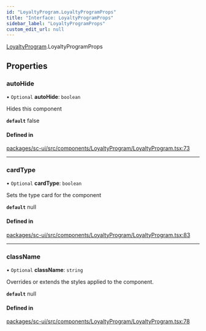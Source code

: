 ```yaml
---
id: "LoyaltyProgram.LoyaltyProgramProps"
title: "Interface: LoyaltyProgramProps"
sidebar_label: "LoyaltyProgramProps"
custom_edit_url: null
---
```


[LoyaltyProgram](../modules/LoyaltyProgram).LoyaltyProgramProps

## Properties

### autoHide

• `Optional` **autoHide**: `boolean`

Hides this component

**`default`** false

#### Defined in

[packages/sc-ui/src/components/LoyaltyProgram/LoyaltyProgram.tsx:73](https://github.com/selfcommunity/community-ui/blob/487fa8c/packages/sc-ui/src/components/LoyaltyProgram/LoyaltyProgram.tsx#L73)

___

### cardType

• `Optional` **cardType**: `boolean`

Sets the type card for the component

**`default`** null

#### Defined in

[packages/sc-ui/src/components/LoyaltyProgram/LoyaltyProgram.tsx:83](https://github.com/selfcommunity/community-ui/blob/487fa8c/packages/sc-ui/src/components/LoyaltyProgram/LoyaltyProgram.tsx#L83)

___

### className

• `Optional` **className**: `string`

Overrides or extends the styles applied to the component.

**`default`** null

#### Defined in

[packages/sc-ui/src/components/LoyaltyProgram/LoyaltyProgram.tsx:78](https://github.com/selfcommunity/community-ui/blob/487fa8c/packages/sc-ui/src/components/LoyaltyProgram/LoyaltyProgram.tsx#L78)
